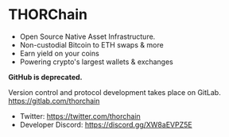# THORChain

- Open Source Native Asset Infrastructure.
- Non-custodial Bitcoin to ETH swaps & more
- Earn yield on your coins
- Powering crypto's largest wallets & exchanges

**GitHub is deprecated.**

Version control and protocol development takes place on GitLab.
https://gitlab.com/thorchain

- Twitter: https://twitter.com/thorchain
- Developer Discord: https://discord.gg/XW8aEVPZ5E
